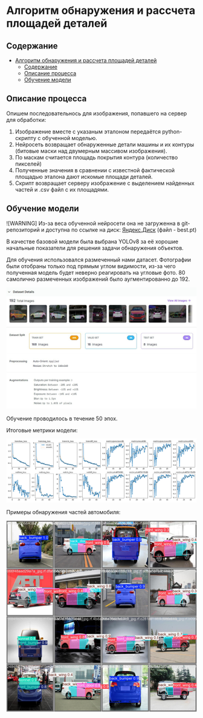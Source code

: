 # Алгоритм обнаружения и рассчета площадей деталей

## Содержание

- [Алгоритм обнаружения и рассчета площадей деталей](#алгоритм-обнаружения-и-рассчета-площадей-деталей)
  - [Содержание](#содержание)
  - [Описание процесса](#описание-процесса)
  - [Обучение модели](#обучение-модели)

## Описание процесса

Опишем последовательнось для изображения, попавшего на сервер для обработки:
1. Изображение вместе с указаным эталоном передаётся python-скрипту с обученной моделью.
2. Нейросеть возвращает обнаруженные детали машины и их контуры (битовые маски над двумерным массивом изображения).
3. По маскам считается площадь покрытия контура (количество пикселей)
4. Полученные значения в сравнении с известной фактической площадью эталона дают искомые площади деталей.
5. Скрипт возвращает серверу изображение с выделением найденных частей и .csv файл с их площадями.

## Обучение модели

![WARNING] 
Из-за веса обученной нейросети она не загруженна в git-репозиторий и доступна по ссылке на диск: [Яндекс.Диск](https://disk.yandex.ru/d/WxdX_FwFQdTang) (файл - best.pt)

В качестве базовой модели была выбрана YOLOv8 за её хорошие начальные показатели для решения задачи обнаружения объектов.

Для обучения использовался размеченный нами датасет. Фотографии были отобраны только под прямым углом видимости, из-за чего полученная модель будет неверно реагировать на угловые фото. 80 самолично размеченных изображений было аугментированно до 192.

![](/_image/Dataset-info.jpg)

Обучение проводилось в течение 50 эпох.

Итоговые метрики модели:

![](/_image/results.png)

Примеры обнаружения частей автомобиля:

![](/_image/val_batch0_pred.jpg)
